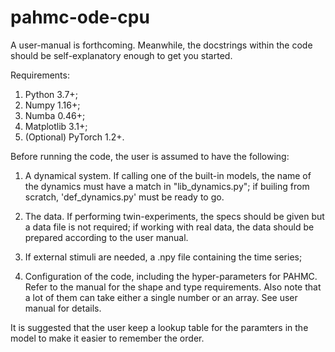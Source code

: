 # pahmc-ode-cpu

A user-manual is forthcoming. Meanwhile, the docstrings within the code should be self-explanatory enough to get you started.

Requirements:
1) Python 3.7+;
2) Numpy 1.16+;
3) Numba 0.46+;
4) Matplotlib 3.1+;
5) (Optional) PyTorch 1.2+.

Before running the code, the user is assumed to have the following:
1) A dynamical system. If calling one of the built-in models, the name of the dynamics must have a match in "lib_dynamics.py"; if builing from scratch, 'def_dynamics.py' must be ready to go.

2) The data. If performing twin-experiments, the specs should be given but a data file is not required; if working with real data, the data should be prepared according to the user manual.

3) If external stimuli are needed, a .npy file containing the time series; 

4) Configuration of the code, including the hyper-parameters for PAHMC. Refer to the manual for the shape and type requirements. Also note that a lot of them can take either a single number or an array. See user manual for details.

It is suggested that the user keep a lookup table for the paramters in the model to make it easier to remember the order.
